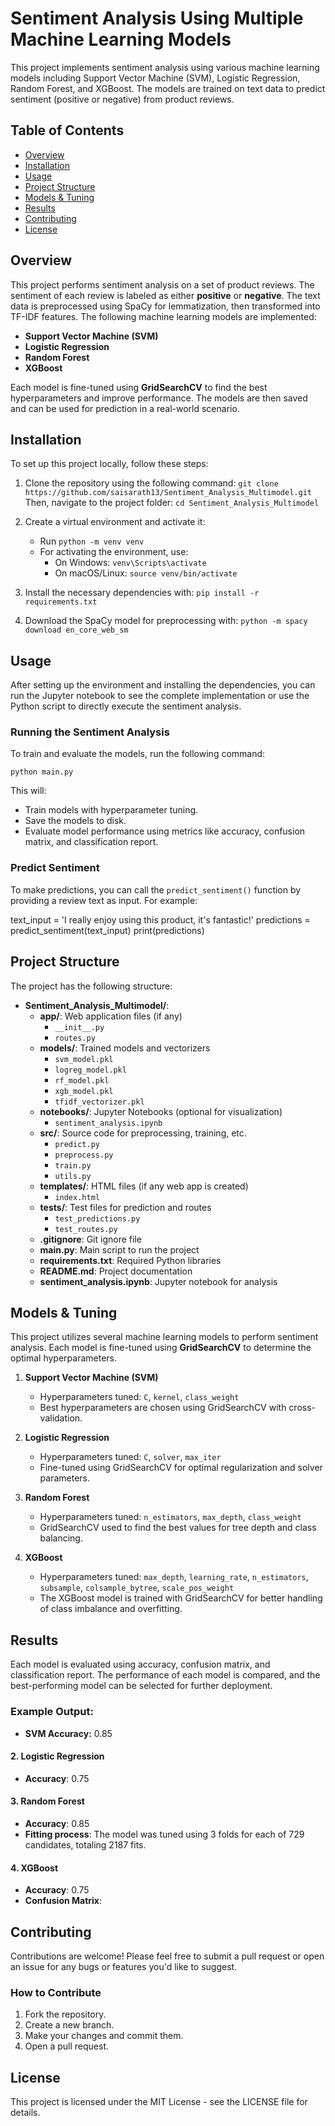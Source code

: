 # Sentiment Analysis Using Multiple Machine Learning Models

This project implements sentiment analysis using various machine learning models including Support Vector Machine (SVM), Logistic Regression, Random Forest, and XGBoost. The models are trained on text data to predict sentiment (positive or negative) from product reviews.

## Table of Contents
- [Overview](#overview)
- [Installation](#installation)
- [Usage](#usage)
- [Project Structure](#project-structure)
- [Models & Tuning](#models--tuning)
- [Results](#results)
- [Contributing](#contributing)
- [License](#license)

## Overview

This project performs sentiment analysis on a set of product reviews. The sentiment of each review is labeled as either **positive** or **negative**. The text data is preprocessed using SpaCy for lemmatization, then transformed into TF-IDF features. The following machine learning models are implemented:

- **Support Vector Machine (SVM)**
- **Logistic Regression**
- **Random Forest**
- **XGBoost**

Each model is fine-tuned using **GridSearchCV** to find the best hyperparameters and improve performance. The models are then saved and can be used for prediction in a real-world scenario.

## Installation

To set up this project locally, follow these steps:

1. Clone the repository using the following command:
   `git clone https://github.com/saisarath13/Sentiment_Analysis_Multimodel.git`
   Then, navigate to the project folder:
   `cd Sentiment_Analysis_Multimodel`

2. Create a virtual environment and activate it:
   - Run `python -m venv venv`
   - For activating the environment, use:
     - On Windows: `venv\Scripts\activate`
     - On macOS/Linux: `source venv/bin/activate`

3. Install the necessary dependencies with:
   `pip install -r requirements.txt`

4. Download the SpaCy model for preprocessing with:
   `python -m spacy download en_core_web_sm`

## Usage

After setting up the environment and installing the dependencies, you can run the Jupyter notebook to see the complete implementation or use the Python script to directly execute the sentiment analysis.

### Running the Sentiment Analysis

To train and evaluate the models, run the following command:

`python main.py`

This will:
- Train models with hyperparameter tuning.
- Save the models to disk.
- Evaluate model performance using metrics like accuracy, confusion matrix, and classification report.

### Predict Sentiment

To make predictions, you can call the `predict_sentiment()` function by providing a review text as input. For example:

text_input = 'I really enjoy using this product, it's fantastic!' predictions = predict_sentiment(text_input) print(predictions)


## Project Structure

The project has the following structure:

- **Sentiment_Analysis_Multimodel/**:
  - **app/**: Web application files (if any)
    - `__init__.py`
    - `routes.py`
  - **models/**: Trained models and vectorizers
    - `svm_model.pkl`
    - `logreg_model.pkl`
    - `rf_model.pkl`
    - `xgb_model.pkl`
    - `tfidf_vectorizer.pkl`
  - **notebooks/**: Jupyter Notebooks (optional for visualization)
    - `sentiment_analysis.ipynb`
  - **src/**: Source code for preprocessing, training, etc.
    - `predict.py`
    - `preprocess.py`
    - `train.py`
    - `utils.py`
  - **templates/**: HTML files (if any web app is created)
    - `index.html`
  - **tests/**: Test files for prediction and routes
    - `test_predictions.py`
    - `test_routes.py`
  - **.gitignore**: Git ignore file
  - **main.py**: Main script to run the project
  - **requirements.txt**: Required Python libraries
  - **README.md**: Project documentation
  - **sentiment_analysis.ipynb**: Jupyter notebook for analysis

## Models & Tuning

This project utilizes several machine learning models to perform sentiment analysis. Each model is fine-tuned using **GridSearchCV** to determine the optimal hyperparameters.

1. **Support Vector Machine (SVM)**
   - Hyperparameters tuned: `C`, `kernel`, `class_weight`
   - Best hyperparameters are chosen using GridSearchCV with cross-validation.

2. **Logistic Regression**
   - Hyperparameters tuned: `C`, `solver`, `max_iter`
   - Fine-tuned using GridSearchCV for optimal regularization and solver parameters.

3. **Random Forest**
   - Hyperparameters tuned: `n_estimators`, `max_depth`, `class_weight`
   - GridSearchCV used to find the best values for tree depth and class balancing.

4. **XGBoost**
   - Hyperparameters tuned: `max_depth`, `learning_rate`, `n_estimators`, `subsample`, `colsample_bytree`, `scale_pos_weight`
   - The XGBoost model is trained with GridSearchCV for better handling of class imbalance and overfitting.

## Results

Each model is evaluated using accuracy, confusion matrix, and classification report. The performance of each model is compared, and the best-performing model can be selected for further deployment.

### Example Output:
- **SVM Accuracy:** 0.85

#### **2. Logistic Regression**
- **Accuracy**: 0.75

#### **3. Random Forest**
- **Accuracy**: 0.85
- **Fitting process**: The model was tuned using 3 folds for each of 729 candidates, totaling 2187 fits.

#### **4. XGBoost**
- **Accuracy**: 0.75
- **Confusion Matrix**:

## Contributing

Contributions are welcome! Please feel free to submit a pull request or open an issue for any bugs or features you'd like to suggest.

### How to Contribute
1. Fork the repository.
2. Create a new branch.
3. Make your changes and commit them.
4. Open a pull request.

## License

This project is licensed under the MIT License - see the LICENSE file for details.



